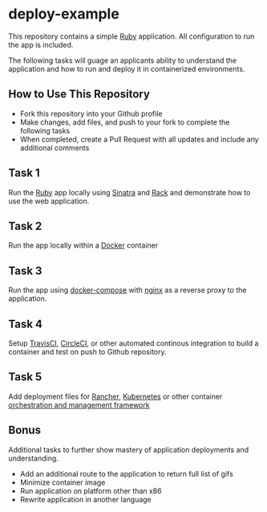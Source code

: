 # deploy-example

This repository contains a simple [Ruby](https://www.ruby-lang.org) application. All configuration to run the app is included.

The following tasks will guage an applicants ability to understand the application and how to run and deploy it in containerized environments.

## How to Use This Repository

- Fork this repository into your Github profile
- Make changes, add files, and push to your fork to complete the following tasks
- When completed, create a Pull Request with all updates and include any additional comments

## Task 1

Run the [Ruby](https://www.ruby-lang.org) app locally using [Sinatra](http://www.sinatrarb.com) and [Rack](http://rack.github.io) and demonstrate how to use the web application.

## Task 2

Run the app locally within a [Docker](https://docs.docker.com/engine/) container

## Task 3

Run the app using [docker-compose](https://docs.docker.com/compose/) with [nginx](https://docs.docker.com/compose/) as a reverse proxy to the application.

## Task 4

Setup [TravisCI](https://travis-ci.org), [CircleCI](https://circleci.com), or other automated continous integration to build a container and test on push to Github repository.

## Task 5

Add deployment files for [Rancher](http://rancher.com), [Kubernetes](https://kubernetes.io) or other container [orchestration and management framework](https://github.com/cncf/landscape)

## Bonus

Additional tasks to further show mastery of application deployments and understanding.

- Add an additional route to the application to return full list of gifs
- Minimize container image
- Run application on platform other than x86
- Rewrite application in another language
